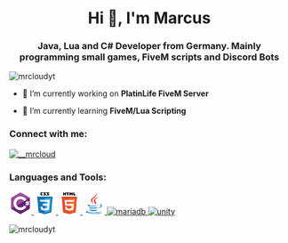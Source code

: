 <h1 align="center">Hi 👋, I'm Marcus</h1>
<h3 align="center">Java, Lua and C# Developer from Germany. Mainly programming small games, FiveM scripts and Discord Bots</h3>

<p align="left"> <img src="https://komarev.com/ghpvc/?username=mrcloudyt&label=Profile%20views&color=0e75b6&style=flat" alt="mrcloudyt" /> </p>

- 🔭 I’m currently working on **PlatinLife FiveM Server**

- 🌱 I’m currently learning **FiveM/Lua Scripting**

<h3 align="left">Connect with me:</h3>
<p align="left">
<a href="https://twitter.com/__mrcloud" target="blank"><img align="center" src="https://raw.githubusercontent.com/rahuldkjain/github-profile-readme-generator/neutral-icons/src/images/icons/Social/twitter.svg" alt="__mrcloud" height="30" width="40" /></a>
</p>




<h3 align="left">Languages and Tools:</h3>
<p align="left"> <a href="https://www.w3schools.com/cs/" target="_blank"> <img src="https://raw.githubusercontent.com/devicons/devicon/master/icons/csharp/csharp-original.svg" alt="csharp" width="40" height="40"/> </a> <a href="https://www.w3schools.com/css/" target="_blank"> <img src="https://raw.githubusercontent.com/devicons/devicon/master/icons/css3/css3-original-wordmark.svg" alt="css3" width="40" height="40"/> </a> <a href="https://www.w3.org/html/" target="_blank"> <img src="https://raw.githubusercontent.com/devicons/devicon/master/icons/html5/html5-original-wordmark.svg" alt="html5" width="40" height="40"/> </a> <a href="https://www.java.com" target="_blank"> <img src="https://raw.githubusercontent.com/devicons/devicon/master/icons/java/java-original.svg" alt="java" width="40" height="40"/> </a> <a href="https://mariadb.org/" target="_blank"> <img src="https://www.vectorlogo.zone/logos/mariadb/mariadb-icon.svg" alt="mariadb" width="40" height="40"/> </a> <a href="https://unity.com/" target="_blank"> <img src="https://www.vectorlogo.zone/logos/unity3d/unity3d-icon.svg" alt="unity" width="40" height="40"/> </a> </p>

<p><img align="center" src="https://github-readme-streak-stats.herokuapp.com/?user=mrcloudyt&" alt="mrcloudyt" /></p>
<a img="https://github-readme-stats.vercel.app/api?username=mrcloud&count_private=true"></a>
